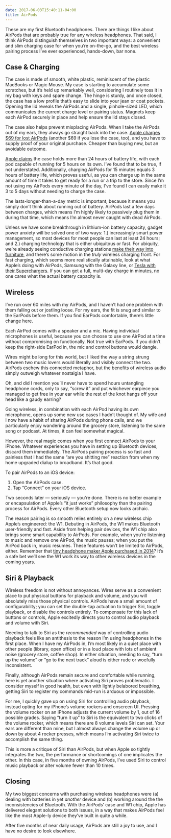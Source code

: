 ```yaml
---
date: 2017-06-03T15:40:11-04:00
title: AirPods
---
```

 These are my first Bluetooth headphones. There are things I like about AirPods that are probably true for any wireless headphones. That said, I think AirPods distinguish themselves in two important ways: a convenient and slim charging case for when you’re on-the-go, and the best wireless pairing process I’ve ever experienced, hands-down, bar none. 
 
## Case & Charging
 
The case is made of smooth, white plastic, reminiscent of the plastic MacBooks or Magic Mouse. My case is starting to accumulate some scratches, but it’s held up remarkably well, considering I routinely toss it in my bag with keys and spare change. The hinge is sturdy, and once closed, the case has a low profile that’s easy to slide into your jean or coat pockets. Opening the lid reveals the AirPods and a single, pinhole-sized LED, which communicates the current charge level or pairing status. Magnets keep each AirPod securely in place and help ensure the lid stays closed.  
 
The case also helps prevent misplacing AirPods. When I take the AirPods out of my ears, they always go straight back into the case. [Apple charges $69 for lost AirPods][lost-airpods] (another $69 if you lose the case, too), and you have to supply proof of your original purchase. Cheaper than buying new, but an avoidable outcome.
 
[Apple claims][airpods] the case holds more than 24 hours of battery life, with each pod capable of running for 5 hours on its own. I’ve found that to be true, if not understated. Additionally, charging AirPods for 15 minutes equals 3 hours of battery life, which proves useful, as you can charge up in the same amount of time it takes to get ready for a run or a trip to the store. Since I’m not using my AirPods every minute of the day, I’ve found I can easily make it 3 to 5 days without needing to charge the case. 
 
The lasts-longer-than-a-day metric is important, because it means you simply don’t think about running out of battery. AirPods last a few days between charges, which means I’m highly likely to passively plug them in during that time, which means I’m almost never caught with dead AirPods. 
 
Unless we have some breakthrough in lithium-ion battery capacity, gadget power anxiety will be solved one of two ways: 1.) increasingly smart power management, so most devices for most people can last at least 24 hours; and 2.) charging technology that is either ubiquitous or fast. For ubiquity, we’re already seeing conductive charging stations [make their way into furniture][ikea], and there’s some motion in the _truly_ wireless charging front. For fast charging, which seems more realistically attainable, look at what Apple’s doing with AirPods, Samsung with the Galaxy line, or [Tesla with their Superchargers][tesla]. If you can get a full, multi-day charge in minutes, no one cares what the actual battery capacity is. 
 
[airpods]: https://www.apple.com/airpods/
[lost-airpods]: https://support.apple.com/airpods/repair/service
[ikea]: http://www.ikea.com/us/en/catalog/categories/departments/wireless_charging/ 
[tesla]: https://www.tesla.com/supercharger
 
## Wireless
 
I’ve run over 60 miles with my AirPods, and I haven’t had one problem with them falling out or jostling loose. For my ears, the fit is snug and similar to the EarPods before them. If you find EarPods comfortable, there’s little change here. 
 
Each AirPod comes with a speaker and a mic. Having individual microphones is useful, because you can choose to use one AirPod at a time without compromising on functionally. Not true with EarPods. If you didn’t keep the right-side EarPod in, the mic and control buttons would dangle. 
 
Wires might be long for this world, but I liked the way a string strung between two music lovers would literally and visibly connect the two. AirPods eschew this connected metaphor, but the benefits of wireless audio simply outweigh whatever nostalgia I have. 
 
<aside>Oh, and did I mention you’ll never have to spend hours untangling headphone cords, only to say, “screw it” and put whichever earpiece you managed to get free in your ear while the rest of the knot hangs off your head like a gaudy earring?</aside>
 
Going wireless, in combination with each AirPod having its own microphone, opens up some new use cases I hadn’t thought of. My wife and I now have a habit of sharing AirPods during phone calls, and we particularly enjoy wandering around the grocery store, listening to the same song or podcast. At times, it can feel somewhat magical. 
 
However, the real magic comes when you first connect AirPods to your iPhone. Whatever experiences you have in setting up Bluetooth devices, discard them immediately. The AirPods pairing process is so fast and painless that I had the same “are you shitting me” reaction from when my home upgraded dialup to broadband. It’s that good. 
 
To pair AirPods to an iOS device:
 
1. Open the AirPods case. 
2. Tap “Connect” on your iOS device. 
 
Two seconds later — seriously — you're done. There is no better example or encapsulation of Apple’s “it just works” philosophy than the pairing process for AirPods. Every other Bluetooth setup now looks archaic. 
 
The reason pairing is so smooth relies entirely on a new wireless chip Apple’s engineered: the W1. Debuting in AirPods, the W1 makes Bluetooth user-friendly and fast. Aside from helping pair devices, the W1 chip also brings some smart capability to AirPods. For example, when you’re listening to music and remove one AirPod, the music pauses; when you put the AirPod back in, music resumes. These features won’t be limited to AirPods, either. Remember that [tiny headphone maker Apple purchased in 2014][beats]? It’s a safe bet we’ll see the W1 work its way to other wireless devices in the coming years.
 
[beats]: https://www.apple.com/newsroom/2014/05/28Apple-to-Acquire-Beats-Music-Beats-Electronics/
 
## Siri & Playback
 
Wireless freedom is not without annoyances. Wires serve as a convenient place to put physical buttons for playback and volume, and you will absolutely miss those physical controls. AirPods have a small amount of configurability; you can set the double-tap actuation to trigger Siri, toggle playback, or disable the controls entirely. To compensate for this lack of buttons or controls, Apple excitedly directs you to control audio playback and volume with Siri. 
 
Needing to talk to Siri as the _recommended_ way of controlling audio playback feels like an antithesis to the reason I’m using headphones in the first place. When I have my AirPods in, I’m most likely in a quiet place with other people (library, open office) or in a loud place with lots of ambient noise (grocery store, coffee shop). In either situation, needing to say, “turn up the volume” or “go to the next track” aloud is either rude or woefully inconsistent. 
 
Finally, although AirPods remain secure and comfortable while running, here is yet another situation where activating Siri proves problematic. I consider myself in good health, but even with lightly belabored breathing, getting Siri to register my commands mid-run is arduous or impossible. 
 
For me, I quickly gave up on using Siri for controlling audio playback, instead opting for my iPhone’s volume rockers and onscreen UI. Pressing the volume rocker on an iPhone adjusts the current volume by 1, out of 16 possible grades. Saying “turn it up” to Siri is the equivalent to two clicks of the volume rocker, which means there are 8 volume levels Siri can set. Your ears are different than mine, but I almost always change the volume up or down by about 4 rocker presses, which means I’m activating Siri twice to accomplish the same thing. 
 
This is more a critique of Siri than AirPods, but when Apple so tightly integrates the two, the performance or shortcomings of one implicates the other. In this case, in five months of owning AirPods, I’ve used Siri to control music playback or alter volume fewer than 10 times. 
 
## Closing
 
My two biggest concerns with purchasing wireless headphones were (a) dealing with batteries in yet _another_ device and (b) working around the the inconsistencies of Bluetooth. With the AirPods’ case and W1 chip, Apple has delivered elegant solutions to both issues, in a way that makes AirPods feel like the most Apple-ly device they’ve built in quite a while.
 
After five months of near daily usage, AirPods are still a joy to use, and I have no desire to look elsewhere. 
